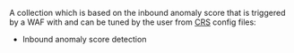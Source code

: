 A collection which is based on the inbound anomaly score that is triggered by a WAF with  and can be tuned by the user from [CRS](https://coreruleset.org/docs/concepts/anomaly_scoring/#anomaly-score-thresholds) config files:
 - Inbound anomaly score detection
